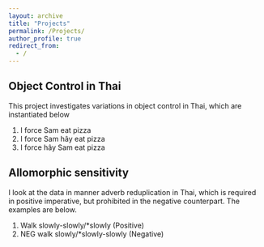 ```yaml
---
layout: archive
title: "Projects"
permalink: /Projects/
author_profile: true
redirect_from:
  - /
---
```


## Object Control in Thai
This project investigates variations in object control in Thai, which are instantiated below
  1. I force Sam eat pizza
  2. I force Sam hây eat pizza
  3. I force hây Sam eat pizza

## Allomorphic sensitivity
I look at the data in manner adverb reduplication in Thai, which is required in positive imperative, but prohibited in the negative counterpart. The examples are below. 
  1. Walk slowly-slowly/*slowly     (Positive)
  2. NEG walk slowly/*slowly-slowly (Negative) 
